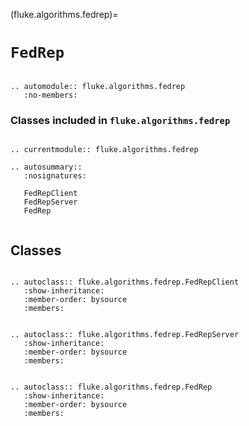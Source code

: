 (fluke.algorithms.fedrep)=

# ``FedRep``

```{eval-rst}

.. automodule:: fluke.algorithms.fedrep
   :no-members:

```


<h3>

Classes included in ``fluke.algorithms.fedrep``

</h3>

```{eval-rst}

.. currentmodule:: fluke.algorithms.fedrep

.. autosummary::
   :nosignatures:

   FedRepClient
   FedRepServer
   FedRep
   
```


## Classes


```{eval-rst}

.. autoclass:: fluke.algorithms.fedrep.FedRepClient
   :show-inheritance:
   :member-order: bysource
   :members: 

```

```{eval-rst}

.. autoclass:: fluke.algorithms.fedrep.FedRepServer
   :show-inheritance:
   :member-order: bysource
   :members: 

```

```{eval-rst}

.. autoclass:: fluke.algorithms.fedrep.FedRep
   :show-inheritance:
   :member-order: bysource
   :members: 

```